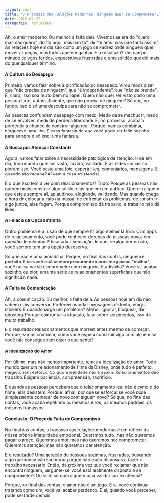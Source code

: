 ```yaml
---
layout: post
title: "O Fracasso das Relações Modernas: Ninguém Quer se Comprometer, Mas Todos Querem Atenção"
date: 2025-02-22
categories: reflexões
---
```

Ah, o amor moderno. Ou melhor, a falta dele. Vivemos na era do "quero, mas não quero", do "tô aqui, mas não tô", do "te amo, mas não tanto assim". As relações hoje em dia são como um jogo de xadrez onde ninguém quer mover as peças, mas todos querem ganhar. E o resultado? Um campo minado de egos feridos, expectativas frustradas e uma solidão que dói mais do que qualquer término.


#### **A Cultura do Desapego**
Primeiro, vamos falar sobre a glorificação do desapego. Virou moda dizer que "não precisa de ninguém", que "é independente", que "não se prende". E, claro, isso soa muito bem no papel. Quem não quer ser visto como uma pessoa forte, autossuficiente, que não precisa de ninguém? Só que, no fundo, isso é só uma desculpa para não se comprometer.

As pessoas confundem desapego com medo. Medo de se machucar, medo de se envolver, medo de perder a liberdade. E, no processo, acabam perdendo a chance de construir algo real. Porque, vamos combinar, ninguém é uma ilha. E essa fantasia de que você pode ser feliz sozinho para sempre é só isso: uma fantasia.


#### **A Busca por Atenção Constante**
Agora, vamos falar sobre a necessidade patológica de atenção. Hoje em dia, todo mundo quer ser visto, ouvido, validado. E as redes sociais só pioram isso. Você posta uma foto, espera likes, comentários, mensagens. E quando não recebe? Aí vem a crise existencial.

E o que isso tem a ver com relacionamentos? Tudo. Porque as pessoas não querem mais construir algo sólido; elas querem um público. Querem alguém que esteja sempre ali, aplaudindo, elogiando, validando. Mas quando chega a hora de colocar a mão na massa, de enfrentar os problemas, de construir algo juntos, elas fogem. Porque compromisso dá trabalho, e trabalho não dá likes.


#### **A Falácia da Opção Infinita**
Outro problema é a ilusão de que sempre há algo melhor lá fora. Com apps de relacionamento, você pode conhecer dezenas de pessoas novas em questão de minutos. E isso cria a sensação de que, se algo der errado, você sempre tem uma opção de reserva. 

Só que isso é uma armadilha. Porque, no final das contas, ninguém é perfeito. E se você está sempre procurando a próxima pessoa "melhor", você nunca vai se comprometer com ninguém. E adivinha? Você vai acabar sozinho, ou pior, em uma série de relacionamentos superficiais que não significam nada.


#### **A Falta de Comunicação**
Ah, a comunicação. Ou melhor, a falta dela. As pessoas hoje em dia não sabem mais conversar. Preferem mandar mensagens de texto, emojis, stickers. E quando surge um problema? Melhor ignorar, bloquear, dar ghosting. Porque confrontar a situação, falar sobre sentimentos, isso dá muito trabalho.

E o resultado? Relacionamentos que morrem antes mesmo de começar. Porque, vamos combinar, como você espera construir algo com alguém se você não consegue nem dizer o que sente?


#### **A Idealização do Amor**
Por último, mas não menos importante, temos a idealização do amor. Todo mundo quer um relacionamento de filme da Disney, onde tudo é perfeito, mágico, sem esforço. Só que a realidade não é assim. Relacionamentos dão trabalho. Exigem paciência, compreensão, sacrifício.

E quando as pessoas percebem que o relacionamento real não é como o do filme, elas desistem. Porque, afinal, por que se esforçar se você pode simplesmente começar de novo com alguém novo? Só que, no final das contas, você acaba repetindo os mesmos erros, os mesmos padrões, os mesmos fracassos.


#### **Conclusão: O Preço da Falta de Compromisso**
No final das contas, o fracasso das relações modernas é um reflexo da nossa própria imaturidade emocional. Queremos tudo, mas não queremos pagar o preço. Queremos amor, mas não queremos nos comprometer. Queremos atenção, mas não queremos dar atenção.

E o resultado? Uma geração de pessoas sozinhas, frustradas, buscando algo que nunca vão encontrar porque não estão dispostas a fazer o trabalho necessário. Então, da próxima vez que você reclamar que não encontra ninguém, pergunte-se: você está realmente disposto a se comprometer? Ou você só quer alguém para validar sua existência?

Porque, no final das contas, o amor não é um jogo. E se você continuar tratando como um, você vai acabar perdendo. E aí, quando você perceber, pode ser tarde demais.